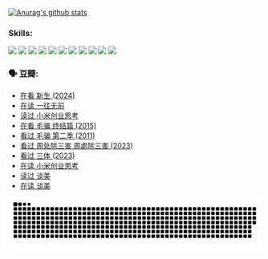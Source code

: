 
[![Anurag's github stats](https://github-readme-stats.vercel.app/api?username=w940853815)](https://github.com/anuraghazra/github-readme-stats)

### Skills:

<code><img height="32" src="https://cdn.jsdelivr.net/npm/simple-icons@v5/icons/python.svg"></code>
<code><img height="32" src="https://cdn.jsdelivr.net/npm/simple-icons@v5/icons/javascript.svg"></code>
<code><img height="32" src="https://cdn.jsdelivr.net/npm/simple-icons@v5/icons/django.svg"></code>
<code><img height="32" src="https://cdn.jsdelivr.net/npm/simple-icons@v5/icons/flask.svg"></code>
<code><img height="32" src="https://cdn.jsdelivr.net/npm/simple-icons@v5/icons/vuetify.svg"></code>
<code><img height="32" src="https://cdn.jsdelivr.net/npm/simple-icons@v5/icons/git.svg"></code>
<code><img height="32" src="https://cdn.jsdelivr.net/npm/simple-icons@v5/icons/docker.svg"></code>
<code><img height="32" src="https://cdn.jsdelivr.net/npm/simple-icons@v5/icons/postgresql.svg"></code>
<code><img height="32" src="https://cdn.jsdelivr.net/npm/simple-icons@v5/icons/elasticsearch.svg"></code>
<code><img height="32" src="https://cdn.jsdelivr.net/npm/simple-icons@v5/icons/macos.svg"></code>
<code><img height="32" src="https://cdn.jsdelivr.net/npm/simple-icons@v5/icons/linux.svg"></code>

### 🗣 豆瓣:

<!-- DOUBAN-ACTIVITIES:START -->
- [在看 新生‎ (2024)](https://www.douban.com/people/136069238/status/4607441062/?_i=15638396)
- [在读 一往无前](https://www.douban.com/people/136069238/status/4590507310/?_i=15638396)
- [读过 小米创业思考](https://www.douban.com/people/136069238/status/4590506983/?_i=15638396)
- [在看 毛骗 终结篇‎ (2015)](https://www.douban.com/people/136069238/status/4581971924/?_i=15638396)
- [看过 毛骗 第二季‎ (2011)](https://www.douban.com/people/136069238/status/4581971810/?_i=15638396)
- [看过 周处除三害 周處除三害‎ (2023)](https://www.douban.com/people/136069238/status/4575646701/?_i=15638396)
- [看过 三体‎ (2023)](https://www.douban.com/people/136069238/status/4574263039/?_i=15638396)
- [在读 小米创业思考](https://www.douban.com/people/136069238/status/4572047905/?_i=15638396)
- [读过 谈美](https://www.douban.com/people/136069238/status/4572047629/?_i=15638396)
- [在读 谈美](https://www.douban.com/people/136069238/status/4560861771/?_i=15638396)
<!-- DOUBAN-ACTIVITIES:END -->


![Snake animation](https://raw.githubusercontent.com/w940853815/w940853815/output/github-contribution-grid-snake.svg)

<!--
**w940853815/w940853815** is a ✨ _special_ ✨ repository because its `README.md` (this file) appears on your GitHub profile.

Here are some ideas to get you started:

- 🔭 I’m currently working on ...
- 🌱 I’m currently learning ...
- 👯 I’m looking to collaborate on ...
- 🤔 I’m looking for help with ...
- 💬 Ask me about ...
- 📫 How to reach me: ...
- 😄 Pronouns: ...
- ⚡ Fun fact: ...
-->
